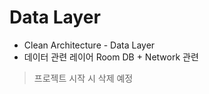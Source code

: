 # Data Layer
* Clean Architecture - Data Layer
* 데이터 관련 레이어
    Room DB + Network 관련
  
> 프로젝트 시작 시 삭제 예정